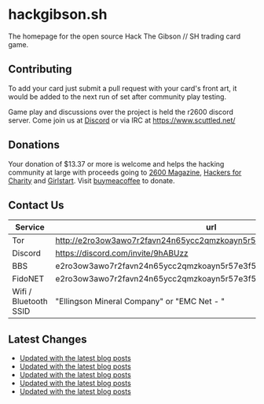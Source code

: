 # hackgibson.sh
The homepage for the open source Hack The Gibson // SH trading card game.


## Contributing

To add your card just submit a pull request with your card's front art, it would be added to the next run of set after community play testing.

Game play and discussions over the project is held the r2600 discord server. Come join us at [Discord](https://discord.com/invite/9hABUzz) or via IRC at https://www.scuttled.net/


## Donations

Your donation of $13.37 or more is welcome and helps the hacking community at large with proceeds going to [2600 Magazine](https://2600.com/), [Hackers for Charity](https://hackersforcharity.org) and [Girlstart](https://girlstart.org).  Visit [buymeacoffee](https://www.buymeacoffee.com/hackgibson.sh) to donate.


## Contact Us

Service | url
-|-
Tor | http://e2ro3ow3awo7r2favn24n65ycc2qmzkoayn5r57e3f56nvjwdcgg32ad.onion
Discord | https://discord.com/invite/9hABUzz
BBS | e2ro3ow3awo7r2favn24n65ycc2qmzkoayn5r57e3f56nvjwdcgg32ad.onion:23
FidoNET | e2ro3ow3awo7r2favn24n65ycc2qmzkoayn5r57e3f56nvjwdcgg32ad.onion:24554
Wifi / Bluetooth SSID | "Ellingson Mineral Company" or "EMC Net - <fidonet address>"

## Latest Changes
<!-- BLOG-POST-LIST:START -->
- [Updated with the latest blog posts](https://github.com/DFW2600/hackgibson.sh/commit/ca1c262bd045fb996f0864a11b28acc740aaa209)
- [Updated with the latest blog posts](https://github.com/DFW2600/hackgibson.sh/commit/8e51b47297eb8eef5cfccaf5e97b53bea110d6ae)
- [Updated with the latest blog posts](https://github.com/DFW2600/hackgibson.sh/commit/04a3c1a8a3313fef4658fef1a29cae125b6864d1)
- [Updated with the latest blog posts](https://github.com/DFW2600/hackgibson.sh/commit/c7b3a044a48605e30b38cebf595f69c75f03f03d)
- [Updated with the latest blog posts](https://github.com/DFW2600/hackgibson.sh/commit/3c81675f4e5ad41bf2b5c7d92558c1c4a2fe103e)
<!-- BLOG-POST-LIST:END -->
